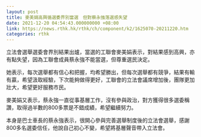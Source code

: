 ```yaml
---
layout: post
title: 麥美娟高興循選委界別當選　但對蔡永強落選感失望
date: 2021-12-20 04:54:43.000000000 +08:00
link: https://news.rthk.hk/rthk/ch/component/k2/1625070-20211220.htm
categories: rthk
---
```


立法會選舉選委會界別結果出爐，當選的工聯會麥美娟表示，對結果感到高興，亦有點失望，因為工聯會成員蔡永強不能當選，但尊重選民決定。

她表示，每次選舉都有信心和把握，均希望勝出，但每次選舉都有競爭，結果有輸有贏，希望汲取經驗，下次能夠做得更好，工聯會的立法會議席增加後，團隊更加壯大，希望更好服務市民。

麥美娟又表示，蔡永強一直從事基層工作，沒有參與政治，對方獲得很多選委稱讚，取得過半數的800多票是不錯成績，希望繼續努力。

本身是巴士車長的蔡永強表示，很開心參與完善選舉制度後的立法會選舉，感謝800多名選委信任，他說自己初心不變，希望將基層聲音帶入立法會。
